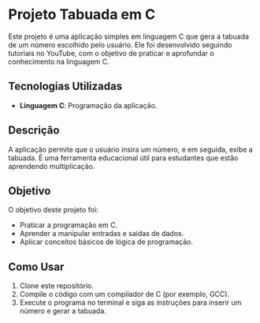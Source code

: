 # Projeto Tabuada em C

Este projeto é uma aplicação simples em linguagem C que gera a tabuada de um número escolhido pelo usuário. Ele foi desenvolvido seguindo tutoriais no YouTube, com o objetivo de praticar e aprofundar o conhecimento na linguagem C.

## Tecnologias Utilizadas

- **Linguagem C**: Programação da aplicação.

## Descrição

A aplicação permite que o usuário insira um número, e em seguida, exibe a tabuada. É uma ferramenta educacional útil para estudantes que estão aprendendo multiplicação.

## Objetivo

O objetivo deste projeto foi:

- Praticar a programação em C.
- Aprender a manipular entradas e saídas de dados.
- Aplicar conceitos básicos de lógica de programação.

## Como Usar

1. Clone este repositório.
2. Compile o código com um compilador de C (por exemplo, GCC).
3. Execute o programa no terminal e siga as instruções para inserir um número e gerar a tabuada.


